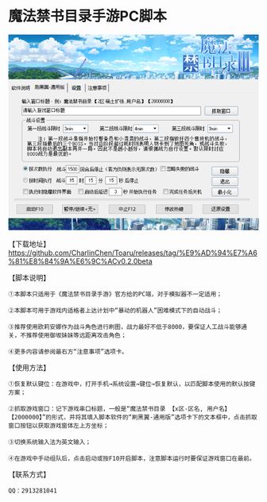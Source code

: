 # 魔法禁书目录手游PC脚本

![界面截图](https://github.com/CharlinChen/Toaru/blob/master/%E6%88%AA%E5%9B%BE.png)

【下载地址】
https://github.com/CharlinChen/Toaru/releases/tag/%E9%AD%94%E7%A6%81%E8%84%9A%E6%9C%ACv0.2.0beta

【脚本说明】

    ①本脚本只适用于《魔法禁书目录手游》官方给的PC端，对于模拟器不一定适用；

    ②本脚本可用于游戏内适格者上达计划中“暴动的机器人”困难模式下的自动战斗；

    ③推荐使用欧莉安娜作为战斗角色进行刷图，战力最好不低于8000，要保证人工战斗能够通关，不推荐使用御坂妹妹等远距离攻击角色；

    ④更多内容请参阅最右方“注意事项”选项卡。

【使用方法】

    ①恢复默认键位：在游戏中，打开手机→系统设置→键位→恢复默认，以匹配脚本使用的默认按键方案；

    ②抓取游戏窗口：记下游戏串口标题，一般是“魔法禁书目录 【x区-区名, 用户名】 【2000000】”的形式，并将其填入脚本软件的“刷黑翼-通用版”选项卡下的文本框中，点击抓取窗口按钮以获取游戏窗体左上方坐标；

    ③切换系统输入法为英文输入；

    ④在游戏中手动组队后，点击启动或按F10开启脚本，注意脚本运行时要保证游戏窗口在最前。

【联系方式】

    QQ：2913281041
